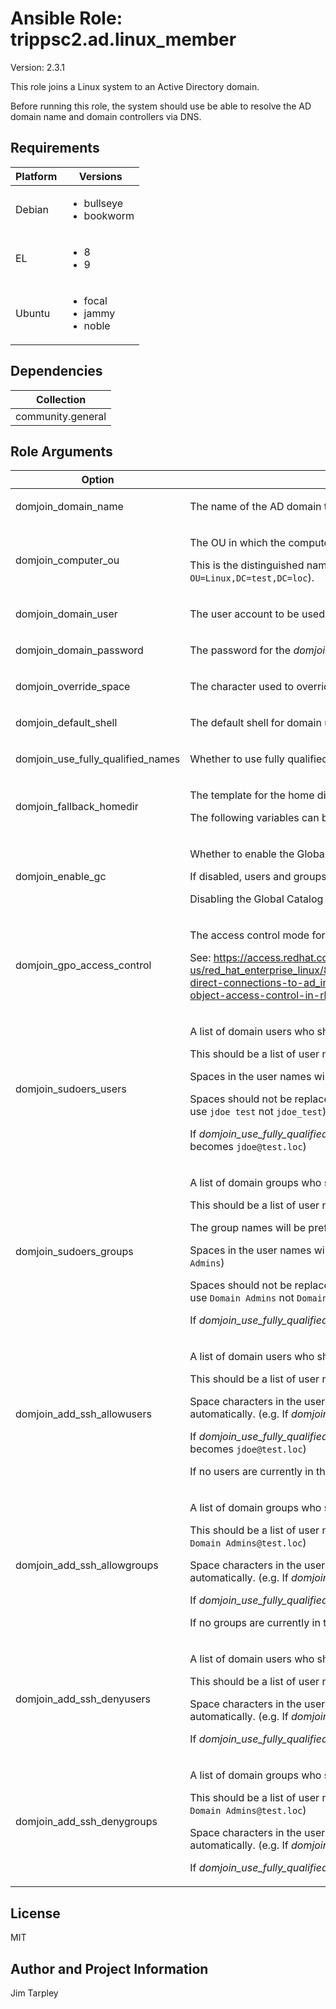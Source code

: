<!-- BEGIN_ANSIBLE_DOCS -->

# Ansible Role: trippsc2.ad.linux_member
Version: 2.3.1

This role joins a Linux system to an Active Directory domain.

Before running this role, the system should use be able to resolve the AD domain name and domain controllers via DNS.


## Requirements

| Platform | Versions |
| -------- | -------- |
| Debian | <ul><li>bullseye</li><li>bookworm</li></ul> |
| EL | <ul><li>8</li><li>9</li></ul> |
| Ubuntu | <ul><li>focal</li><li>jammy</li><li>noble</li></ul> |

## Dependencies

| Collection |
| ---------- |
| community.general |

## Role Arguments
|Option|Description|Type|Required|Choices|Default|
|---|---|---|---|---|---|
| domjoin_domain_name | <p>The name of the AD domain to which the Linux system will be joined.</p> | str | yes |  |  |
| domjoin_computer_ou | <p>The OU in which the computer account will be created.</p><p>This is the distinguished name of the OU relative to the base of the domain (e.g. `OU=Linux` not `OU=Linux,DC=test,DC=loc`).</p> | str | no |  |  |
| domjoin_domain_user | <p>The user account to be used to authenticate to the AD domain for joining the Linux machine.</p> | str | yes |  |  |
| domjoin_domain_password | <p>The password for the *domjoin_domain_user* user account.</p> | str | yes |  |  |
| domjoin_override_space | <p>The character used to override spaces in AD user or group names.</p> | str | no |  |  |
| domjoin_default_shell | <p>The default shell for domain users.</p> | path | no |  | /bin/bash |
| domjoin_use_fully_qualified_names | <p>Whether to use fully qualified names for domain users and groups.</p> | bool | no |  | true |
| domjoin_fallback_homedir | <p>The template for the home directory of domain users.</p><p>The following variables can be used: %u - the username,  %d - the fully qualified domain name</p> | str | no |  | /home/%u@%d |
| domjoin_enable_gc | <p>Whether to enable the Global Catalog for the domain.</p><p>If disabled, users and groups from trusted domains will not be recognized by the Linux system.</p><p>Disabling the Global Catalog can improve performance when there are many trusted domains.</p> | bool | no |  | false |
| domjoin_gpo_access_control | <p>The access control mode for Group Policy Objects.</p><p>See: https://access.redhat.com/documentation/en-us/red_hat_enterprise_linux/8/html/integrating_rhel_systems_directly_with_windows_active_directory/managing-direct-connections-to-ad_integrating-rhel-systems-directly-with-active-directory#applying-group-policy-object-access-control-in-rhel_managing-direct-connections-to-ad for details.</p> | str | no | <ul><li>disabled</li><li>permissive</li><li>enforcing</li></ul> | disabled |
| domjoin_sudoers_users | <p>A list of domain users who should be added to the sudoers file.</p><p>This should be a list of user names only, not fully qualified names. (e.g. `jdoe` not `TEST\jdoe` or `jdoe@test.loc`)</p><p>Spaces in the user names will be escaped automatically in the config file. (e.g. `jdoe test` becomes `jdoe\ test`)</p><p>Spaces should not be replaced by the *domjoin_override_space* character. (e.g. If *domjoin_override_space* is `_`, use `jdoe test` not `jdoe_test`)</p><p>If *domjoin_use_fully_qualified_names* is `true`, the domain name suffix will be added automatically. (e.g. `jdoe` becomes `jdoe@test.loc`)</p> | list of 'str' | no |  |  |
| domjoin_sudoers_groups | <p>A list of domain groups who should be added to the sudoers file.</p><p>This should be a list of user names only, not fully qualified names. (e.g. `linux` not `TEST\linux` or `linux@test.loc`)</p><p>The group names will be prefixed with a `%` symbol automatically in the config file. (e.g. `linux` becomes `%linux`)</p><p>Spaces in the user names will be escaped automatically in the config file. (e.g. `Domain Admins` becomes `Domain\ Admins`)</p><p>Spaces should not be replaced by the *domjoin_override_space* character. (e.g. If *domjoin_override_space* is `_`, use `Domain Admins` not `Domain_Admins`)</p><p>If *domjoin_use_fully_qualified_names* is `true`, the domain name suffix will be added automatically.</p> | list of 'str' | no |  |  |
| domjoin_add_ssh_allowusers | <p>A list of domain users who should be added to the AllowUsers directive in the SSH configuration.</p><p>This should be a list of user names only, not fully qualified names. (e.g. `jdoe` not `TEST\jdoe` or `jdoe@test.loc`)</p><p>Space characters in the user names will be replaced with the character specified in *domjoin_override_space* automatically. (e.g. If *domjoin_override_space* is `_`, `jdoe test` becomes `jdoe_test`)</p><p>If *domjoin_use_fully_qualified_names* is `true`, the domain name suffix will be added automatically. (e.g. `jdoe` becomes `jdoe@test.loc`)</p><p>If no users are currently in the AllowUsers directive, the directive will **not** be created for safety reasons.</p> | list of 'str' | no |  |  |
| domjoin_add_ssh_allowgroups | <p>A list of domain groups who should be added to the AllowGroups directive in the SSH configuration.</p><p>This should be a list of user names only, not fully qualified names. (e.g. `Domain Admins` not `TEST\Domain Admins` or `Domain Admins@test.loc`)</p><p>Space characters in the user names will be replaced with the character specified in *domjoin_override_space* automatically. (e.g. If *domjoin_override_space* is `_`, `Domain Admins` becomes `Domain_Admins`)</p><p>If *domjoin_use_fully_qualified_names* is `true`, the domain name suffix will be added automatically.</p><p>If no groups are currently in the AllowGroups directive, the directive will **not** be created.</p> | list of 'str' | no |  |  |
| domjoin_add_ssh_denyusers | <p>A list of domain users who should be added to the DenyUsers directive in the SSH configuration.</p><p>This should be a list of user names only, not fully qualified names (e.g. `jdoe` not `TEST\jdoe` or `jdoe@test.loc`).</p><p>Space characters in the user names will be replaced with the character specified in *domjoin_override_space* automatically. (e.g. If *domjoin_override_space* is `_`, `jdoe test` becomes `jdoe_test`)</p><p>If *domjoin_use_fully_qualified_names* is `true`, the domain name suffix will be added automatically.</p> | list of 'str' | no |  |  |
| domjoin_add_ssh_denygroups | <p>A list of domain groups who should be added to the DenyGroups directive in the SSH configuration.</p><p>This should be a list of user names only, not fully qualified names. (e.g. `Domain Admins` not `TEST\Domain Admins` or `Domain Admins@test.loc`)</p><p>Space characters in the user names will be replaced with the character specified in *domjoin_override_space* automatically. (e.g. If *domjoin_override_space* is `_`, `Domain Admins` becomes `Domain_Admins`)</p><p>If *domjoin_use_fully_qualified_names* is `true`, the domain name suffix will be added automatically.</p> | list of 'str' | no |  |  |


## License
MIT

## Author and Project Information
Jim Tarpley
<!-- END_ANSIBLE_DOCS -->

